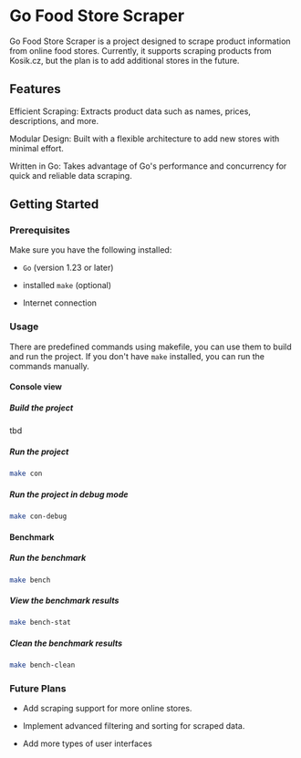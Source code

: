 # Go Food Store Scraper

Go Food Store Scraper is a project designed to scrape product information from online food stores. Currently, it supports scraping products from Kosik.cz, but the plan is to add additional stores in the future.

## Features

Efficient Scraping: Extracts product data such as names, prices, descriptions, and more.

Modular Design: Built with a flexible architecture to add new stores with minimal effort.

Written in Go: Takes advantage of Go's performance and concurrency for quick and reliable data scraping.

## Getting Started

### Prerequisites

Make sure you have the following installed:

- `Go` (version 1.23 or later)

- installed `make` (optional)

- Internet connection

### Usage

There are predefined commands using makefile, you can use them to build and run the project. If you don't have `make` installed, you can run the commands manually.

#### Console view

##### Build the project

tbd

##### Run the project

```bash
make con
```

##### Run the project in debug mode

```bash
make con-debug
```

#### Benchmark

##### Run the benchmark

```bash
make bench
```

##### View the benchmark results

```bash
make bench-stat
```

##### Clean the benchmark results

```bash
make bench-clean
```

### Future Plans

- Add scraping support for more online stores.

- Implement advanced filtering and sorting for scraped data.

- Add more types of user interfaces
